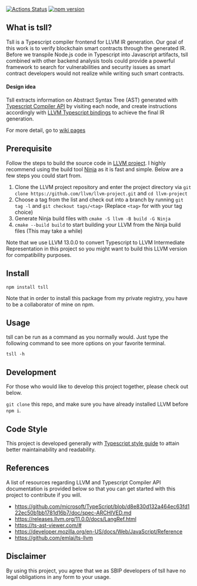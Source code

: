 [![Actions Status](https://github.com/sbip-sg/tsll/workflows/CI/badge.svg)](https://github.com/sbip-sg/tsll/actions)
[![npm version](https://badge.fury.io/js/tsll.svg)](https://badge.fury.io/js/tsll)
## What is tsll?
Tsll is a Typescript compiler frontend for LLVM IR generation. Our goal of this work is to verify blockchain smart contracts through the generated IR. Before we transpile Node.js code in Typescript into Javascript artifacts, tsll combined with other backend analysis tools could provide a powerful framework to search for vulnerabilities and security issues as smart contract developers would not realize while writing such smart contracts.

#### **Design idea**
Tsll extracts information on Abstract Syntax Tree (AST) generated with [Typescript Compiler API](https://github.com/Microsoft/TypeScript/wiki/Using-the-Compiler-API) by visiting each node, and create instructions accordingly with [LLVM Typescript bindings](https://github.com/sbip-sg/llvm-node) to achieve the final IR generation.

For more detail, go to [wiki pages](https://github.com/sbip-sg/tsll/wiki)

## **Prerequisite**
Follow the steps to build the source code in [LLVM project](https://github.com/llvm/llvm-project). I highly recommend using the build tool [Ninja](https://ninja-build.org/) as it is fast and simple. Below are a few steps you could start from.

1. Clone the LLVM project repository and enter the project  directory via
`git clone https://github.com/llvm/llvm-project.git` and
`cd llvm-project`
2. Choose a tag from the list and check out into a branch by running `git tag -l` and `git checkout tags/<tag>` (Replace `<tag>` for with your tag choice)
3. Generate Ninja build files with `cmake -S llvm -B build -G Ninja`
4. `cmake --build build` to start building your LLVM from the Ninja build files (This may take a while)

Note that we use LLVM 13.0.0 to convert Typescript to LLVM Intermediate Representation in this project so you might want to build this LLVM version for compatibility purposes.

## Install
```
npm install tsll
```
Note that in order to install this package from my private registry, you have to be a collaborator of mine on npm.
## Usage
tsll can be run as a command as you normally would. Just type the following command to see more options on your favorite terminal.
```
tsll -h
```
## Development
For those who would like to develop this project together, please check out below.

`git clone` this repo, and make sure you have already installed LLVM before `npm i`.

## Code Style
This project is developed generally with [Typescript style guide](https://google.github.io/styleguide/tsguide.html) to attain better maintainability and readability.
## References
A list of resources regarding LLVM and Typescript Compiler API documentation is provided below so that you can get started with this project to contribute if you will.
- https://github.com/microsoft/TypeScript/blob/d8e830d132a464ec63fd122ec50b1bb1781d16b7/doc/spec-ARCHIVED.md
- https://releases.llvm.org/11.0.0/docs/LangRef.html
- https://ts-ast-viewer.com/#
- https://developer.mozilla.org/en-US/docs/Web/JavaScript/Reference
- https://github.com/emlai/ts-llvm

## Disclaimer
By using this project, you agree that we as SBIP developers of tsll have no legal obligations in any form to your usage.

